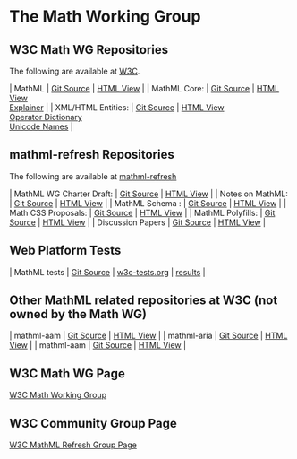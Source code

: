 # The Math Working Group


## W3C Math WG Repositories

The following are available at 
[W3C](https://github.com/w3c).


 | MathML              | [Git Source](https://github.com/w3c/mathml)               | [HTML View](https://w3c.github.io/mathml) |
 | MathML Core:        | [Git Source](https://github.com/w3c/mathml-core)          | [HTML View](https://w3c.github.io/mathml-core) <br> [Explainer](https://w3c.github.io/mathml-core/docs/explainer)      |
 | XML/HTML Entities:  | [Git Source](https://github.com/w3c/xml-entities)         | [HTML View](https://w3c.github.io/xml-entities) <br> [Operator Dictionary](https://w3c.github.io/xml-entities/opdict.html) <br> [Unicode Names](https://w3c.github.io/xml-entities/unicode-names.html) |



## mathml-refresh Repositories

The following are available at 
[mathml-refresh](https://github.com/mathml-refresh)


 | MathML WG Charter Draft:  | [Git Source](https://github.com/mathml-refresh/charter-drafts)         | [HTML View](charter-drafts/math-2020.html)      |
 | Notes on MathML:    | [Git Source](https://github.com/mathml-refresh/notes-on-mathml)      | [HTML View](notes-on-mathml)      |
 | MathML Schema    :  | [Git Source](https://github.com/mathml-refresh/mathml-schema)        | [HTML View](mathml-schema)        |
 | Math CSS Proposals: | [Git Source](https://github.com/mathml-refresh/mathml-css-proposals) | [HTML View](mathml-css-proposals) |
 | MathML Polyfills:   | [Git Source](https://github.com/mathml-refresh/mathml-polyfills)     | [HTML View](mathml-polyfills)     |
 | Discussion Papers   | [Git Source](https://github.com/mathml-refresh/discussion-papers)    | [HTML View](discussion-papers)    |



## Web Platform Tests

 | MathML tests | [Git Source](https://github.com/web-platform-tests/wpt/tree/master/mathml) | [w3c-tests.org](https://w3c-test.org/mathml/) | [results](https://wpt.fyi/results/mathml) |



## Other MathML related repositories at W3C (not owned by the Math WG)

| mathml-aam  | [Git Source](https://github.com/w3c/mathml-aam)  | [HTML View](https://w3c.github.io/mathml-aam)  |
| mathml-aria | [Git Source](https://github.com/w3c/mathml-aria) | [HTML View](https://w3c.github.io/mathml-aria) |
| mathml-aam  | [Git Source](https://github.com/w3c/math-aam)    | [HTML View](https://w3c.github.io/math-aam)    |

<!--
## Travis CI

[Travis Status](https://travis-ci.org/mathml-refresh)
-->

## W3C Math WG Page

[W3C Math Working Group](https://www.w3.org/Math/)


## W3C Community Group Page

[W3C MathML Refresh Group Page](https://www.w3.org/community/mathml4/)


